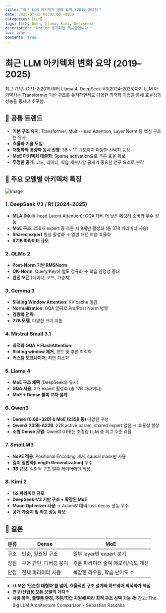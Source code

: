 ```yaml
---
title: "최근 LLM 아키텍처 변화 요약 (2019–2025)"
date: 2025-07-25 08:02:00 +0900
categories: [LLM]
tags: [LLM, Qwen, Llama, Kimi, Deepseek]
description: "Notion 동기화된 게시글입니다."
toc: true
comments: true
---
```


# 최근 LLM 아키텍처 변화 요약 (2019–2025)

최근 7년간 GPT-2(2019)부터 Llama 4, DeepSeek-V3(2024–2025)까지 LLM 아키텍처는 Transformer 기반 구조를 유지하면서도 다양한 최적화 기법을 통해 효율성과 성능을 동시에 추구함.

## 🔑 공통 트렌드

- **기본 구조 유지**: Transformer, Multi-Head Attention, Layer Norm 등 핵심 구조는 유사
- **효율화 기술 도입**:
- **대형화와 경량화 동시 진행**: 3B ~ 1T 규모까지 다양한 선택지 등장
- **MoE 아키텍처 대중화**: Sparse activation으로 추론 효율 확보
- **투명한 공개**: 코드, 데이터, 학습 세부사항 공개가 중요한 연구 요소로 부각
## 📌 주요 모델별 아키텍처 특징

![Image](https://prod-files-secure.s3.us-west-2.amazonaws.com/e6db513d-ec54-40ff-aa74-2487b0bcfe15/ac24fdd3-febf-45c7-8e99-afb6446591d8/image.png?X-Amz-Algorithm=AWS4-HMAC-SHA256&X-Amz-Content-Sha256=UNSIGNED-PAYLOAD&X-Amz-Credential=ASIAZI2LB4662FFL6P5O%2F20250726%2Fus-west-2%2Fs3%2Faws4_request&X-Amz-Date=20250726T145446Z&X-Amz-Expires=3600&X-Amz-Security-Token=IQoJb3JpZ2luX2VjEDYaCXVzLXdlc3QtMiJGMEQCIF2G922Dhy9dUaIk6X59IsEu4iL99yTLizbdoOfrBg%2FqAiA0LTRgVo%2FCg66UvyvQBMlMq66OXW7YGaGnvNK8SGvYISr%2FAwhfEAAaDDYzNzQyMzE4MzgwNSIMt8z8ntwTIRCBJxaEKtwDocBL%2Fee7vrI6ZwueAFeRuc6Qnp2UeqEyfxsKsJMBPvpwX7zUPk2%2BkpIfGNqmWFnuVjjcPD2m%2FC37zWAZk8WJlClDFYG4ouXi18KV4tsCk%2FMxHvwaOp7DsOyCrGgDx8JoIAB2cvHnDgM%2FZm%2F30i4c9YZFmiKN8M%2BHzPeeT0%2FNBnoHFiuFMnkx2p0m3L%2FhE0e43ddo3Yb9Jgz3OXw3R1qiAPAsfYCEyT8LhUCMYQr4zP21vVW2oBFYhJpo7nvkbjUdw3nJLWPnWahlsyq4%2BzwwYW1jV55JfeEZsVeRBXY2%2BSaNAyJUWIHrjuNcqmi75oBQT%2BRLvN5emEGVP5YUoRdRtVWovTyfcu6Q%2FeujOGELuqjD2op3bOZC0dh%2Fd6WM7i8O5TZ5KUM%2FMgqYarui0KxXCnuWiY8UfBekm4bBAbzLucqq5L%2F7Y3Tg8AQkrVedZrK%2FOYoPIorcWTUfyTtTQ2w0zbVr6OzgRQDJ%2FBS7QwnSheTqaoxgfQbDq3KSgKXk4QPqWpsuvfFovreHld7H4FGG0Bfo3xJtZNWUq8m8IpmnLI0MmKaJWqqx4MAC1JgPyX0RzsZ81rWGg7TigbmRNmZ6VV13QBQPIWfJ5x6nzFeF1CmMNNei55%2FFFRKheGkwgsKTxAY6pgH4KKFl%2BY4m%2B6adReEan4JFJVC8DtyuayOEkjOKRjgOK3L85DE%2BhzbiH93nJoYyplVsQ6So%2BKztVD3gbrGTSPmws1DskFc%2BZ7IepaUYnYen4uKZtlrawETo6Ycyv2meKiQalPmQwqjUdxIBBtHJ6cxTK2fHwtmIYvawoIJF%2FOD%2F98JYwKvxnkwq3AJPs%2FCnUoLO3d8ktbkxiLr5L2YO%2FIhM%2FQX3dqFX&X-Amz-Signature=9ec5629b8225764614eb4c38e63e3e81e09d0becbce3ea902458616cbb50b253&X-Amz-SignedHeaders=host&x-amz-checksum-mode=ENABLED&x-id=GetObject)

### 1. DeepSeek V3 / R1 (2024–2025)

- **MLA** (Multi-head Latent Attention): GQA 대비 더 낮은 메모리 소비와 우수 성능
- **MoE 구조**: 256개 expert 중 추론 시 9개만 활성화 (총 37B 파라미터 사용)
- **Shared expert** 항상 활성화 → 일반 패턴 학습 효율화
- **671B 파라미터 규모**
### 2. OLMo 2

- **Post-Norm 기반 RMSNorm**
- **QK-Norm**: Query/Key에 별도 정규화 → 학습 안정성 증대
- **완전 오픈** (데이터, 코드, 가중치)
### 3. Gemma 3

- **Sliding Window Attention**: KV cache 절감
- **Normalization**: GQA 앞뒤로 Pre/Post Norm 병행
- **경량화 전략**:
- **27B 모델**, 다양한 크기 지원
### 4. Mistral Small 3.1

- **최적화 GQA + FlashAttention**
- **Sliding window 제거**, 코드 및 추론 최적화
- **커스텀 토크나이저**, 지연 최소화
### 5. Llama 4

- **MoE 구조 채택** (DeepSeek와 유사)
- **GQA 사용**, 2개 expert 활성화 (총 17B 파라미터)
- **MoE + Dense 블록 교차 설계**
### 6. Qwen3

- **Dense (0.6B~32B) & MoE (235B 등)** 다양한 구성
- **Qwen3 235B-A22B**: 22B active param, shared expert 없음 → 효율성 향상
- **소형 Dense 모델**: Qwen3 0.6B는 초경량 LLM 중 최고 수준 효율
### 7. SmolLM3

- **NoPE 적용**: Positional Encoding 제거, causal mask만 사용
- **길이 일반화(Length Generalization)** 우수
- **3B 규모**, 실험적 구조 일부 레이어에만 적용
### 8. Kimi 2

- **1조 파라미터 규모**
- **DeepSeek-V3 기반 구조 + 확장된 MoE**
- **Muon Optimizer 사용** → AdamW 대비 loss decay 성능 우수
- **공개 가중치 및 최고 성능 확보**
## 🧩 결론

| 분류 | Dense | MoE |
| --- | --- | --- |
| 구조 | 단순, 일관된 구조 | 일부 layer만 expert 분기 |
| 장점 | 구현 간단, 디버깅 용이 | 추론 파라미터 줄여 메모리/속도 개선 |
| 단점 | 전체 파라미터 사용 | 복잡한 라우팅, 학습 난이도 ↑ |

- **LLM은 ‘단순한 대형화’를 넘어, 효율적인 구조 설계와 하드웨어 최적화가 핵심**
- **연구/산업용 오픈 모델의 가치↑**
- **사용 목적, 플랫폼 환경, 추론/학습 자원에 따라 최적 구조 선택 가능**
📚 참고: The Big LLM Architecture Comparison - Sebastian Raschka


